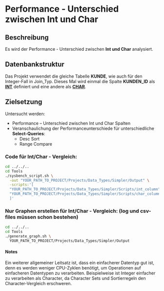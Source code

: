 # Performance - Unterschied zwischen Int und Char

## Beschreibung

Es wird der Performance - Unterschied zwischen **Int und Char** analysiert.

## Datenbankstruktur

Das Projekt verwendet die gleiche Tabelle **KUNDE**, wie auch für den Integer-Fall in Join_Typ.
Dieses Mal wird einmal die Spalte **KUNDEN_ID** als [**INT**](Scripts/int_column) definiert und eine andere als [**CHAR**](Scripts/char_column).

## Zielsetzung
Untersucht werden:
- Performance – Unterschied zwischen Int und Char Spalten
- Veranschaulichung der Performanceunterschiede für unterschiedliche **Select-Queries**:
  - Desc Sort
  - Range Compare

### Code für Int/Char - Vergleich:
```bash
cd ../../..
cd Tools
./sysbench_script.sh \
  -out "YOUR_PATH_TO_PROJECT/Projects/Data_Types/Simpler/Output" \
  -scripts:'[
  "YOUR_PATH_TO_PROJECT/Projects/Data_Types/Simpler/Scripts/int_column",
  "YOUR_PATH_TO_PROJECT/Projects/Data_Types/Simpler/Scripts/char_column"
  ]'
```

### Nur Graphen erstellen für Int/Char - Vergleich: (log und csv- files müssen schon bestehen)
```bash
cd ../../..
cd Tools
./generate_graph.sh \
  YOUR_PATH_TO_PROJECT/Projects/Data_Types/Simpler/Output
```


#### Notes
Ein weiterer allgemeiner Leitsatz ist, dass ein einfacherer Datentyp gut ist, denn es werden weniger CPU-Zyklen benötigt, um Operationen auf einfacheren Datentypen zu verarbeiten.
Beispielweise ist Integer einfacher zu verarbeiten als Character, da Character Sets und Sortierregeln den Character-Vergleich erschweren.